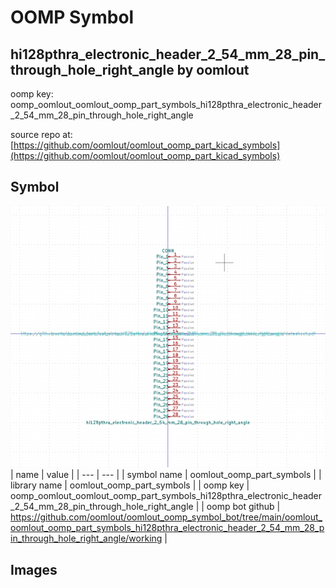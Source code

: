 # OOMP Symbol  
## hi128pthra_electronic_header_2_54_mm_28_pin_through_hole_right_angle  by oomlout  
  
oomp key: oomp_oomlout_oomlout_oomp_part_symbols_hi128pthra_electronic_header_2_54_mm_28_pin_through_hole_right_angle  
  
source repo at: [https://github.com/oomlout/oomlout_oomp_part_kicad_symbols](https://github.com/oomlout/oomlout_oomp_part_kicad_symbols)  
## Symbol  
  
[![working.png](working_600.png)](working.png)  
| name | value | 
| --- | --- | 
| symbol name | oomlout_oomp_part_symbols | 
| library name | oomlout_oomp_part_symbols | 
| oomp key | oomp_oomlout_oomlout_oomp_part_symbols_hi128pthra_electronic_header_2_54_mm_28_pin_through_hole_right_angle | 
| oomp bot github | https://github.com/oomlout/oomlout_oomp_symbol_bot/tree/main/oomlout_oomlout_oomp_part_symbols_hi128pthra_electronic_header_2_54_mm_28_pin_through_hole_right_angle/working | 
## Images  
